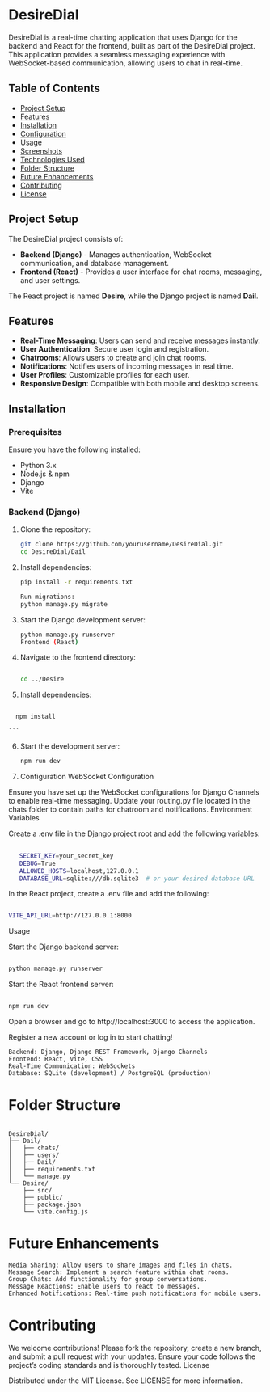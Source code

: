 # DesireDial

DesireDial is a real-time chatting application that uses Django for the backend and React for the frontend, built as part of the DesireDial project. This application provides a seamless messaging experience with WebSocket-based communication, allowing users to chat in real-time.

## Table of Contents

- [Project Setup](#project-setup)
- [Features](#features)
- [Installation](#installation)
- [Configuration](#configuration)
- [Usage](#usage)
- [Screenshots](#screenshots)
- [Technologies Used](#technologies-used)
- [Folder Structure](#folder-structure)
- [Future Enhancements](#future-enhancements)
- [Contributing](#contributing)
- [License](#license)

## Project Setup

The DesireDial project consists of:

- **Backend (Django)** - Manages authentication, WebSocket communication, and database management.
- **Frontend (React)** - Provides a user interface for chat rooms, messaging, and user settings.

The React project is named **Desire**, while the Django project is named **Dail**.

## Features

- **Real-Time Messaging**: Users can send and receive messages instantly.
- **User  Authentication**: Secure user login and registration.
- **Chatrooms**: Allows users to create and join chat rooms.
- **Notifications**: Notifies users of incoming messages in real time.
- **User  Profiles**: Customizable profiles for each user.
- **Responsive Design**: Compatible with both mobile and desktop screens.

## Installation

### Prerequisites

Ensure you have the following installed:

- Python 3.x
- Node.js & npm
- Django
- Vite

### Backend (Django)

1. Clone the repository:

   ```bash
   git clone https://github.com/yourusername/DesireDial.git
   cd DesireDial/Dail
   ```
2. Install dependencies:

    ```bash
    pip install -r requirements.txt

    Run migrations:
    python manage.py migrate
    ```

3. Start the Django development server:
    ```bash
    python manage.py runserver
    Frontend (React)
    ```
4. Navigate to the frontend directory:

    ``` bash

    cd ../Desire
    ```



5. Install dependencies:

  ```   bash

    npm install
   ```
    ```
6. Start the development server:
   ``` bash
   npm run dev
   ```

7. Configuration
WebSocket Configuration

Ensure you have set up the WebSocket configurations for Django Channels to enable real-time messaging. Update your routing.py file located in the chats folder to contain paths for chatroom and notifications.
Environment Variables

Create a .env file in the Django project root and add the following variables:
``` bash
   
   SECRET_KEY=your_secret_key
   DEBUG=True
   ALLOWED_HOSTS=localhost,127.0.0.1
   DATABASE_URL=sqlite:///db.sqlite3  # or your desired database URL
```


In the React project, create a .env file and add the following:
```bash

VITE_API_URL=http://127.0.0.1:8000
```

Usage

Start the Django backend server:
``` bash

python manage.py runserver
```

Start the React frontend server:

``` bash

npm run dev
```

Open a browser and go to http://localhost:3000 to access the application.

Register a new account or log in to start chatting!



    Backend: Django, Django REST Framework, Django Channels
    Frontend: React, Vite, CSS
    Real-Time Communication: WebSockets
    Database: SQLite (development) / PostgreSQL (production)

# Folder Structure
```

DesireDial/
├── Dail/                  
│   ├── chats/            
│   ├── users/            
│   ├── Dail/              
│   ├── requirements.txt 
│   └── manage.py
└── Desire/             
    ├── src/               
    ├── public/         
    ├── package.json      
    └── vite.config.js
```
# Future Enhancements

    Media Sharing: Allow users to share images and files in chats.
    Message Search: Implement a search feature within chat rooms.
    Group Chats: Add functionality for group conversations.
    Message Reactions: Enable users to react to messages.
    Enhanced Notifications: Real-time push notifications for mobile users.

# Contributing

We welcome contributions! Please fork the repository, create a new branch, and submit a pull request with your updates. Ensure your code follows the project’s coding standards and is thoroughly tested.
License

Distributed under the MIT License. See LICENSE for more information.
